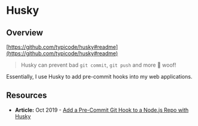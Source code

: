 # Husky

## Overview

[https://github.com/typicode/husky#readme](https://github.com/typicode/husky#readme)

> Husky can prevent bad `git commit`, `git push` and more 🐶 woof!

Essentially, I use Husky to add pre-commit hooks into my web applications.

## Resources

* **Article:** Oct 2019 - [Add a Pre-Commit Git Hook to a Node.js Repo with Husky](http://eloquentcode.com/add-a-pre-commit-git-hook-to-a-node-js-repo-with-husky)